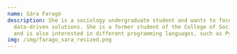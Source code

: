 ```yaml
---
name: Sára Faragó
description: She is a sociology undergraduate student and wants to focus on
  data-driven solutions. She is a former student of the College of Social Theory
  and is also interested in different programming languages, such as Python.
img: /img/farago_sara_resized.png
---
```

